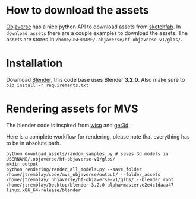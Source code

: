 # How to download the assets 
[Objaverse](https://objaverse.allenai.org/#explore) has a nice python API to download assets from [sketchfab](https://sketchfab.com/). 
In `download_assets` there are a couple examples to download the assets. The assets are stored in `/home/USERNAME/.objaverse/hf-objaverse-v1/glbs/`. 

# Installation
Download [Blender](https://www.blender.org/), this code base uses Blender **3.2.0**. 
Also make sure to `pip install -r requirements.txt`

# Rendering assets for MVS 
The blender code is inspired from [wisp](https://drive.google.com/drive/folders/1Via1TOsnG-3mUkkGteEoRJdEYJEx3wgf) and [get3d](https://github.com/nv-tlabs/GET3D/tree/master/render_shapenet_data).


Here is a complete workflow for rendering, please note that everything has to be in absolute path. 
```
python download_assets/random_samples.py # saves 3d models in USERNAME/.objaverse/hf-objaverse-v1/glbs/
mkdir output
python rendering/render_all_models.py --save_folder /home/jtremblay/code/mvs_objaverse/output/ --folder_assets /home/jtremblay/.objaverse/hf-objaverse-v1/glbs/ --blender_root /home/jtremblay/Desktop/blender-3.2.0-alpha+master.e2e4c1daaa47-linux.x86_64-release/blender
```
